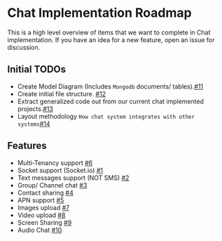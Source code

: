# Chat Implementation Roadmap 

This is a high level overview of items that we want to complete in Chat implementation. If you have an idea for a new feature, open an issue for discussion.

## Initial TODOs

* Create Model Diagram (Includes `Mongodb` documents/ tables).[#11](https://github.com/10pearls/Chat-Backend/issues/11)
* Create initial file structure. [#12](https://github.com/10pearls/Chat-Backend/issues/12)
* Extract generalized code out from our current chat implemented projects.[#13](https://github.com/10pearls/Chat-Backend/issues/13)
* Layout methodology `How chat system integrates with other systems`[#14](https://github.com/10pearls/Chat-Backend/issues/14)

## Features
* Multi-Tenancy support [#6](https://github.com/10pearls/Chat-Backend/issues/6)
* Socket support (Socket.io) [#1](https://github.com/10pearls/Chat-Backend/issues/1)
* Text messages support (NOT SMS) [#2](https://github.com/10pearls/Chat-Backend/issues/2)
* Group/ Channel chat [#3](https://github.com/10pearls/Chat-Backend/issues/3)
* Contact sharing [#4](https://github.com/10pearls/Chat-Backend/issues/4)
* APN support [#5](https://github.com/10pearls/Chat-Backend/issues/5)
* Images upload [#7](https://github.com/10pearls/Chat-Backend/issues/7)
* Video upload [#8](https://github.com/10pearls/Chat-Backend/issues/8)
* Screen Sharing [#9](https://github.com/10pearls/Chat-Backend/issues/9)
* Audio Chat [#10](https://github.com/10pearls/Chat-Backend/issues/10)
